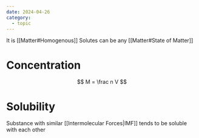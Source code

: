 ```yaml
---
date: 2024-04-26
category:
  - topic
---
```

It is [[Matter#Homogenous]]
Solutes can be any [[Matter#State of Matter]]
# Concentration
$$ M = \frac n V $$
# Solubility
Substance with similar [[Intermolecular Forces|IMF]] tends to be soluble with each other
